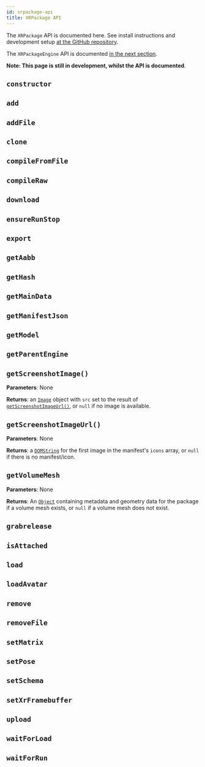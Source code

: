```yaml
---
id: xrpackage-api
title: XRPackage API
---
```


The `XRPackage` API is documented here. See install instructions and development setup <a href="https://github.com/webaverse/xrpackage" target="_blank" rel="noopener noreferrer">at the GitHub repository</a>.

The `XRPackageEngine` API is documented [in the next section](./8-xrpackage-engine-api.md).

**Note: This page is still in development, whilst the API is documented**.

## `constructor`

## `add`

## `addFile`

## `clone`

## `compileFromFile`

## `compileRaw`

## `download`

## `ensureRunStop`

## `export`

## `getAabb`

## `getHash`

## `getMainData`

## `getManifestJson`

## `getModel`

## `getParentEngine`

## `getScreenshotImage()`

**Parameters**: None

**Returns**: an <a href="https://developer.mozilla.org/en-US/docs/Web/API/HTMLImageElement/Image" target="_blank" rel="noopener noreferrer">`Image`</a> object with `src` set to the result of [`getScreenshotImageUrl()`](#getscreenshotimageurl), or `null` if no image is available.

## `getScreenshotImageUrl()`

**Parameters**: None

**Returns**: a <a href="https://developer.mozilla.org/en-US/docs/Web/API/DOMString" target="_blank" rel="noopener noreferrer">`DOMString`</a> for the first image in the manifest's `icons` array, or `null` if there is no manifest/icon.

## `getVolumeMesh`

**Parameters**: None

**Returns**: An <a href="https://developer.mozilla.org/en-US/docs/Web/JavaScript/Reference/Global_Objects/Object" target="_blank" rel="noopener noreferrer">`Object`</a> containing metadata and geometry data for the package if a volume mesh exists, or `null` if a volume mesh does not exist.

## `grabrelease`

## `isAttached`

## `load`

## `loadAvatar`

## `remove`

## `removeFile`

## `setMatrix`

## `setPose`

## `setSchema`

## `setXrFramebuffer`

## `upload`

## `waitForLoad`

## `waitForRun`

